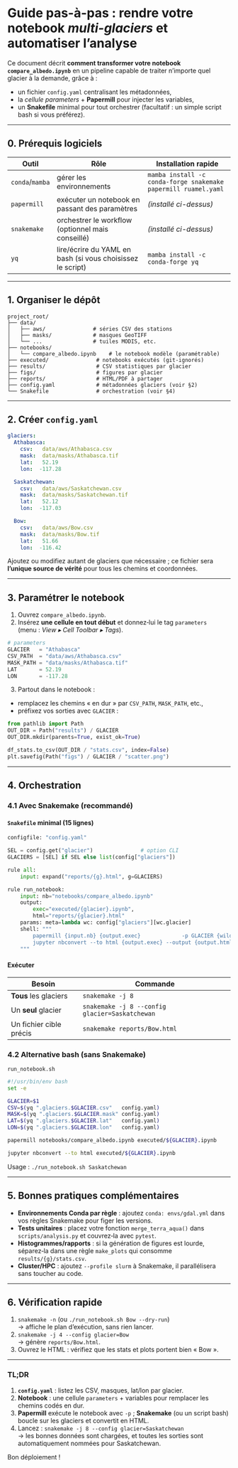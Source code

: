 # Guide pas-à-pas : rendre votre notebook _multi-glaciers_ et automatiser l’analyse

Ce document décrit **comment transformer votre notebook `compare_albedo.ipynb`**
en un pipeline capable de traiter n’importe quel glacier à la demande, grâce à :

* un fichier `config.yaml` centralisant les métadonnées,
* la _cellule parameters_ + **Papermill** pour injecter les variables,
* un **Snakefile** minimal pour tout orchestrer (facultatif : un simple script bash si vous préférez).

---

## 0. Prérequis logiciels

| Outil | Rôle | Installation rapide |
|-------|------|--------------------|
| `conda`/`mamba` | gérer les environnements | `mamba install -c conda-forge snakemake papermill ruamel.yaml` |
| `papermill` | exécuter un notebook en passant des paramètres | *(installé ci-dessus)* |
| `snakemake` | orchestrer le workflow (optionnel mais conseillé) | *(installé ci-dessus)* |
| `yq` | lire/écrire du YAML en bash (si vous choisissez le script) | `mamba install -c conda-forge yq` |

---

## 1. Organiser le dépôt

```
project_root/
├── data/
│   ├── aws/               # séries CSV des stations
│   ├── masks/             # masques GeoTIFF
│   └── ...                # tuiles MODIS, etc.
├── notebooks/
│   └── compare_albedo.ipynb    # le notebook modèle (paramétrable)
├── executed/               # notebooks exécutés (git-ignorés)
├── results/                # CSV statistiques par glacier
├── figs/                   # figures par glacier
├── reports/                # HTML/PDF à partager
├── config.yaml             # métadonnées glaciers (voir §2)
└── Snakefile               # orchestration (voir §4)
```

---

## 2. Créer `config.yaml`

```yaml
glaciers:
  Athabasca:
    csv:   data/aws/Athabasca.csv
    mask:  data/masks/Athabasca.tif
    lat:   52.19
    lon:  -117.28

  Saskatchewan:
    csv:   data/aws/Saskatchewan.csv
    mask:  data/masks/Saskatchewan.tif
    lat:   52.12
    lon:  -117.03

  Bow:
    csv:   data/aws/Bow.csv
    mask:  data/masks/Bow.tif
    lat:   51.66
    lon:  -116.42
```

Ajoutez ou modifiez autant de glaciers que nécessaire ; ce fichier sera **l’unique
source de vérité** pour tous les chemins et coordonnées.

---

## 3. Paramétrer le notebook

1. Ouvrez `compare_albedo.ipynb`.
2. Insérez **une cellule en tout début** et donnez‑lui le tag `parameters`
   (menu : _View ▸ Cell Toolbar ▸ Tags_).

```python
# parameters
GLACIER   = "Athabasca"
CSV_PATH  = "data/aws/Athabasca.csv"
MASK_PATH = "data/masks/Athabasca.tif"
LAT       = 52.19
LON       = -117.28
```

3. Partout dans le notebook :

* remplacez les chemins « en dur » par `CSV_PATH`, `MASK_PATH`, etc.,
* préfixez vos sorties avec `GLACIER` :

```python
from pathlib import Path
OUT_DIR = Path("results") / GLACIER
OUT_DIR.mkdir(parents=True, exist_ok=True)

df_stats.to_csv(OUT_DIR / "stats.csv", index=False)
plt.savefig(Path("figs") / GLACIER / "scatter.png")
```

---

## 4. Orchestration

### 4.1 Avec Snakemake (recommandé)

#### `Snakefile` minimal (15 lignes)

```python
configfile: "config.yaml"

SEL = config.get("glacier")               # option CLI
GLACIERS = [SEL] if SEL else list(config["glaciers"])

rule all:
    input: expand("reports/{g}.html", g=GLACIERS)

rule run_notebook:
    input: nb="notebooks/compare_albedo.ipynb"
    output:
        exec="executed/{glacier}.ipynb",
        html="reports/{glacier}.html"
    params: meta=lambda wc: config["glaciers"][wc.glacier]
    shell: """
        papermill {input.nb} {output.exec}             -p GLACIER {wildcards.glacier}             -p CSV_PATH  {params.meta[csv]}             -p MASK_PATH {params.meta[mask]}             -p LAT {params.meta[lat]}             -p LON {params.meta[lon]}
        jupyter nbconvert --to html {output.exec} --output {output.html}
    """
```

#### Exécuter

| Besoin | Commande |
|--------|----------|
| **Tous** les glaciers | `snakemake -j 8` |
| Un **seul** glacier | `snakemake -j 8 --config glacier=Saskatchewan` |
| Un fichier cible précis | `snakemake reports/Bow.html` |

### 4.2 Alternative bash (sans Snakemake)

`run_notebook.sh`

```bash
#!/usr/bin/env bash
set -e

GLACIER=$1
CSV=$(yq ".glaciers.$GLACIER.csv"   config.yaml)
MASK=$(yq ".glaciers.$GLACIER.mask" config.yaml)
LAT=$(yq ".glaciers.$GLACIER.lat"   config.yaml)
LON=$(yq ".glaciers.$GLACIER.lon"   config.yaml)

papermill notebooks/compare_albedo.ipynb executed/${GLACIER}.ipynb          -p GLACIER   "$GLACIER"          -p CSV_PATH  "$CSV"          -p MASK_PATH "$MASK"          -p LAT "$LAT" -p LON "$LON"

jupyter nbconvert --to html executed/${GLACIER}.ipynb                   --output reports/${GLACIER}.html
```

Usage : `./run_notebook.sh Saskatchewan`

---

## 5. Bonnes pratiques complémentaires

* **Environnements Conda par règle** : ajoutez `conda: envs/gdal.yml`
  dans vos règles Snakemake pour figer les versions.
* **Tests unitaires** : placez votre fonction `merge_terra_aqua()` dans
  `scripts/analysis.py` et couvrez‑la avec `pytest`.
* **Histogrammes/rapports** : si la génération de figures est lourde,
  séparez‑la dans une règle `make_plots` qui consomme `results/{g}/stats.csv`.
* **Cluster/HPC** : ajoutez `--profile slurm` à Snakemake, il parallélisera
  sans toucher au code.

---

## 6. Vérification rapide

1. `snakemake -n` (ou `./run_notebook.sh Bow --dry-run`)  
   → affiche le plan d’exécution, sans rien lancer.  
2. `snakemake -j 4 --config glacier=Bow`  
   → génère `reports/Bow.html`.  
3. Ouvrez le HTML : vérifiez que les stats et plots portent bien « Bow ».

---

### TL;DR

1. **`config.yaml`** : listez les CSV, masques, lat/lon par glacier.  
2. **Notebook** : une cellule `parameters` + variables pour remplacer
   les chemins codés en dur.  
3. **Papermill** exécute le notebook avec `-p` ; **Snakemake** (ou un
   script bash) boucle sur les glaciers et convertit en HTML.  
4. Lancez : `snakemake -j 8 --config glacier=Saskatchewan`  
   → les bonnes données sont chargées, et toutes les sorties sont
   automatiquement nommées pour Saskatchewan.

Bon déploiement !
